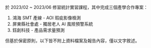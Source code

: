 於 2023/02 ~ 2023/06 修習統計實習課程，其中完成三個產學合作專案：
1. 鴻海 SMT 產線 - AOI 瑕疵影像檢測
2. 屏東縣社會處 - 獨居老人 AI 風險預警系統
3. 鈺創科技 - 產品需求量預測

但基於保密原則，以下皆不附上資料檔案及報告內容，僅以文字敘述。
